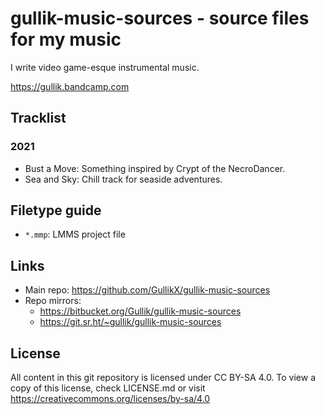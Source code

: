 # gullik-music-sources - source files for my music

I write video game-esque instrumental music.

https://gullik.bandcamp.com


## Tracklist

### 2021

* Bust a Move: Something inspired by Crypt of the NecroDancer.
* Sea and Sky: Chill track for seaside adventures.


## Filetype guide

* `*.mmp`: LMMS project file


## Links

* Main repo: https://github.com/GullikX/gullik-music-sources
* Repo mirrors:
    * https://bitbucket.org/Gullik/gullik-music-sources
    * https://git.sr.ht/~gullik/gullik-music-sources


## License

All content in this git repository is licensed under CC BY-SA 4.0. To view a copy of this license, check LICENSE.md or visit https://creativecommons.org/licenses/by-sa/4.0

